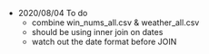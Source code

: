- 2020/08/04 To do
    - combine win_nums_all.csv & weather_all.csv
    - should be using inner join on dates
    - watch out the date format before JOIN